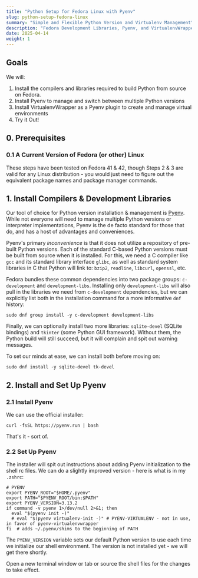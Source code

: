 ```yaml
---
title: "Python Setup for Fedora Linux with Pyenv"
slug: python-setup-fedora-linux
summary: "Simple and Flexible Python Version and Virtualenv Management"
description: "Fedora Development Libraries, Pyenv, and VirtualenvWrapper"
date: 2025-04-14
weight: 1
---
```


## Goals

We will:

1. Install the compilers and libraries required to build Python from source on Fedora.
2. Install Pyenv to manage and switch between multiple Python versions
3. Install VirtualenvWrapper as a Pyenv plugin to create and manage virtual environments
4. Try it Out!

## 0. Prerequisites

### 0.1 A Current Version of Fedora (or other) Linux

These steps have been tested on Fedora 41 & 42, though Steps 2 & 3 are valid for any Linux distribution -
you would just need to figure out the equivalent package names and package manager commands.

## 1. Install Compilers & Development Libraries
Our tool of choice for Python version installation & management is [Pyenv](https://github.com/pyenv/pyenv).
While not everyone will need to manage multiple Python versions or interpreter implementations,
Pyenv is the de facto standard for those that do, and has a host of advantages and conveniences.

Pyenv's primary *inconvenience* is that it does not utilize a repository of pre-built Python versions.
Each of the standard C-based Python versions must be built from source when it is installed.
For this, we need a C compiler like `gcc` and its standard library interface `glibc`,
as well as standard system libraries in C that Python will link to: `bzip2`, `readline`, `libcurl`, `openssl`, etc.

Fedora bundles these common dependencies into two package groups: `c-development` and `development-libs`.
Installing only `development-libs` will also pull in the libraries we need from `c-development` dependencies,
but we can explicitly list both in the installation command for a more informative `dnf` history:

```shell
sudo dnf group install -y c-development development-libs
```

Finally, we can optionally install two more libraries:
`sqlite-devel` (SQLite bindings) and `tkinter` (some Python GUI framework).
Without them, the Python build will still succeed, but it will complain and spit out warning messages.

To set our minds at ease, we can install both before moving on:

```shell
sudo dnf install -y sqlite-devel tk-devel
```

## 2. Install and Set Up Pyenv

### 2.1 Install Pyenv

We can use the official installer:

```shell
curl -fsSL https://pyenv.run | bash
```

That's it - sort of.

### 2.2 Set Up Pyenv
The installer will spit out instructions about adding Pyenv initialization to the shell rc files.
We can do a slightly improved version - here is what is in my `.zshrc`:

```shell
# PYENV
export PYENV_ROOT="$HOME/.pyenv"
export PATH="$PYENV_ROOT/bin:$PATH"
export PYENV_VERSION=3.13.2
if command -v pyenv 1>/dev/null 2>&1; then
  eval "$(pyenv init -)"
  # eval "$(pyenv virtualenv-init -)" # PYENV-VIRTUALENV - not in use, in favor of pyenv-virtualenvwrapper
fi  # adds ~/.pyenv/shims to the beginning of PATH
```

The `PYENV_VERSION` variable sets our default Python version to use each time we initialize our shell environment.
The version is not installed yet - we will get there shortly.

Open a new terminal window or tab or source the shell files for the changes to take effect.
